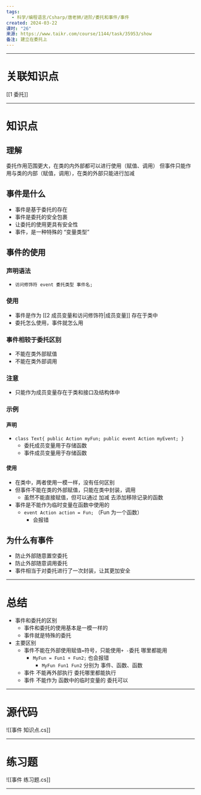```yaml
---
tags:
  - 科学/编程语言/Csharp/唐老狮/进阶/委托和事件/事件
created: 2024-03-22
课时: "26"
来源: https://www.taikr.com/course/1144/task/35953/show
备注: 建立在委托上
---
```


---
# 关联知识点

[[1 委托]]

---
# 知识点

## 理解

委托作用范围更大，在类的内外部都可以进行使用（赋值、调用）
但事件只能作用与类的内部（赋值，调用），在类的外部只能进行加减

## 事件是什么

- 事件是基于委托的存在
- 事件是委托的安全包裹
- 让委托的使用更具有安全性
- 事件，是一种特殊的 “变量类型”
## 事件的使用

### 声明语法

- `访问修饰符 event 委托类型 事件名;`
### 使用

- 事件是作为 [[2 成员变量和访问修饰符|成员变量]] 存在于类中
- 委托怎么使用，事件就怎么用
### 事件相较于委托区别

- 不能在类外部赋值
- 不能在类外部调用
### 注意

- 只能作为成员变量存在于类和接口及结构体中
### 示例

#### 声明

- `class Text{ public Action myFun; public event Action myEvent; }`
	- 委托成员变量用于存储函数
	- 事件成员变量用于存储函数
#### 使用

- 在类中，两者使用一模一样，没有任何区别
- 但事件不能在类的外部赋值，只能在类中封装，调用
	- 虽然不能直接赋值，但可以通过 加减 去添加移除记录的函数
- 事件是不能作为临时变量在函数中使用的
	- `event Action action = Fun;` （Fun 为一个函数）
		- 会报错
## 为什么有事件

- 防止外部随意置空委托
- 防止外部随意调用委托
- 事件相当于对委托进行了一次封装，让其更加安全

---
# 总结

- 事件和委托的区别
	- 事件和委托的使用基本是一模一样的
	- 事件就是特殊的委托
- 主要区别
	- 事件不能在外部使用赋值`=`符号，只能使用`+ -`委托 哪里都能用
		- `MyFun = Fun1 + Fun2;` 也会报错
			- `MyFun Fun1 Fun2` 分别为 事件、函数、函数
	- 事件 不能再外部执行 委托哪里都能执行
	- 事件 不能作为 函数中的临时变量的 委托可以

---
# 源代码

![[事件 知识点.cs]]

---
# 练习题

![[事件 练习题.cs]]

---



